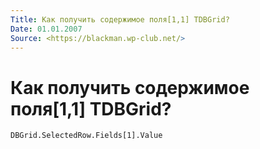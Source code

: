 ```yaml
---
Title: Как получить содержимое поля[1,1] TDBGrid?
Date: 01.01.2007
Source: <https://blackman.wp-club.net/>
---
```



Как получить содержимое поля[1,1] TDBGrid?
============================================

    DBGrid.SelectedRow.Fields[1].Value

